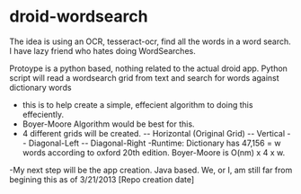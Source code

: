 droid-wordsearch
================

The idea is using an OCR, tesseract-ocr, find all the words in a word search. I have lazy friend who hates doing WordSearches. 

Protoype is a python based, nothing related to the actual droid app. Python script will read a wordsearch grid from text and search for words against dictionary words
- this is to help create a simple, effecient algorithm to doing this effeciently.
- Boyer-Moore Algorithm would be best for this. 
- 4 different grids will be created.
-- Horizontal (Original Grid)
-- Vertical
-- Diagonal-Left
-- Diagonal-Right
-Runtime: Dictionary has 47,156 = w words according to oxford 20th edition. Boyer-Moore is O(nm) x 4 x w.



-My next step will be the app creation. Java based. We, or I, am still far from begining this as of 3/21/2013 [Repo creation date]

